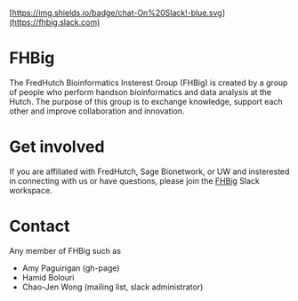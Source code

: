 [https://img.shields.io/badge/chat-On%20Slack!-blue.svg](https://fhbig.slack.com)

# FHBig 
The FredHutch Bioinformatics Insterest Group (FHBig) is created by a group of people who perform handson bioinformatics and data analysis at the Hutch. The purpose of this group is to exchange knowledge, support each other and improve collaboration and innovation.

# Get involved
If you are affiliated with FredHutch, Sage Bionetwork, or UW and
insterested in connecting with us or have questions, please join the
[FHBig](https://fhbig.slack.com) Slack workspace.

# Contact
Any member of FHBig such as
- Amy Paguirigan (gh-page)
- Hamid Bolouri
- Chao-Jen Wong  (mailing list, slack administrator)
